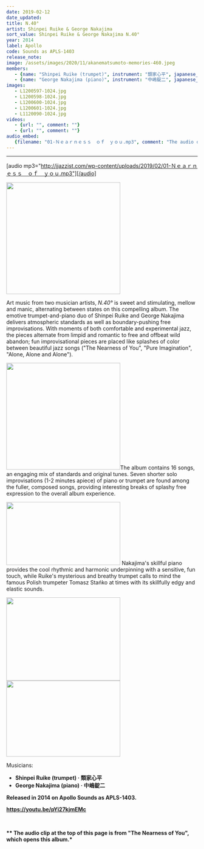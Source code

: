```yaml
---
date: 2019-02-12
date_updated: 
title: N.40°
artist: Shinpei Ruike & George Nakajima
sort_value: Shinpei Ruike & George Nakajima N.40°
year: 2014
label: Apollo
code: Sounds as APLS-1403
release_note: 
image: /assets/images/2020/11/akanematsumoto-memories-460.jpeg
members:
   - {name: "Shinpei Ruike (trumpet)", instrument: "類家心平", japanese_name: , url: ""}
   - {name: "George Nakajima (piano)", instrument: "中嶋錠二", japanese_name: , url: ""}
images: 
   - L1200597-1024.jpg
   - L1200598-1024.jpg
   - L1200600-1024.jpg
   - L1200601-1024.jpg
   - L1120090-1024.jpg
videos: 
   - {url: "", comment: ""}
   - {url: "", comment: ""}
audio_embed:
   {filename: "01-Ｎｅａｒｎｅｓｓ　ｏｆ　ｙｏｕ.mp3", comment: "The audio clip at the top of this page is from \"The Nearness of You\", which opens this album:"}
---
```

---
[audio mp3="http://jjazzist.com/wp-content/uploads/2019/02/01-Ｎｅａｒｎｅｓｓ　ｏｆ　ｙｏｕ.mp3"][/audio]

<a href="http://www.jjazzist.com/wp-content/uploads/2019/01/L1200597.jpg"><img class="size-medium wp-image-3711 alignright" src="http://www.jjazzist.com/wp-content/uploads/2019/01/L1200597-300x294.jpg" alt="" width="300" height="294" /></a>

Art music from two musician artists, *N.40°* is sweet and stimulating, mellow and manic, alternating between states on this compelling album. The emotive trumpet-and-piano duo of Shinpei Ruike and George Nakajima delivers atmospheric standards as well as boundary-pushing free improvisations. With moments of both comfortable and experimental jazz, the pieces alternate from limpid and romantic to free and offbeat wild abandon; fun improvisational pieces are placed like splashes of color between beautiful jazz songs ("The Nearness of You", "Pure Imagination", "Alone, Alone and Alone").

<a href="http://www.jjazzist.com/wp-content/uploads/2019/01/L1200598.jpg"><img class="size-medium wp-image-3712 alignright" src="http://www.jjazzist.com/wp-content/uploads/2019/01/L1200598-300x281.jpg" alt="" width="300" height="281" /></a>The album contains 16 songs, an engaging mix of standards and original tunes. Seven shorter solo improvisations (1-2 minutes apiece) of piano or trumpet are found among the fuller, composed songs, providing interesting breaks of splashy free expression to the overall album experience.

<a href="http://www.jjazzist.com/wp-content/uploads/2019/01/L1200600.jpg"><img class="size-medium wp-image-3713 alignright" src="http://www.jjazzist.com/wp-content/uploads/2019/01/L1200600-300x166.jpg" alt="" width="300" height="166" /></a> Nakajima's skillful piano provides the cool rhythmic and harmonic underpinning with a sensitive, fun touch, while Ruike's mysterious and breathy trumpet calls to mind the famous Polish trumpeter <span class="module__title__link">Tomasz Stańko</span> at times with its skillfully edgy and elastic sounds.

<a href="http://www.jjazzist.com/wp-content/uploads/2019/01/L1200601.jpg"><img class="alignnone size-medium wp-image-3714" src="http://www.jjazzist.com/wp-content/uploads/2019/01/L1200601-300x219.jpg" alt="" width="300" height="219" /></a> <a href="http://www.jjazzist.com/wp-content/uploads/2018/08/L1120090.jpg"><img class="alignnone size-medium wp-image-3699" src="http://www.jjazzist.com/wp-content/uploads/2018/08/L1120090-300x200.jpg" alt="" width="300" height="200" /></a>

Musicians:
<ul>
 	<li><strong>Shinpei Ruike (trumpet) · 類家心平</li>
 	<li><strong>George Nakajima (piano) · 中嶋錠二</li>
</ul>
Released in 2014 on Apollo Sounds as APLS-1403.

https://youtu.be/pYi27kjmEMc

&nbsp;

** The audio clip at the top of this page is from "The Nearness of You", which opens this album.*

